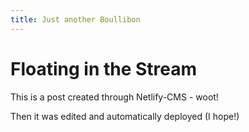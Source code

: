 ```yaml
---
title: Just another Boullibon
---
```

# Floating in the Stream

This is a post created through Netlify-CMS - woot!

Then it was edited and automatically deployed (I hope!)
